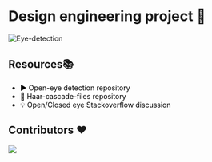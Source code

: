 # Design engineering project 🎯

![Eye-detection](https://socialify.git.ci/sneh-chauhan/Eye-detection/image?description=1&descriptionEditable=Design%20engineering%20project%20of%20Darshil%2C%20Diksha%2C%20Jasmine%20and%20Sneh&font=KoHo&language=1&name=1&pattern=Brick%20Wall&theme=Dark)

## Resources📚
- <a href="https://github.com/Chris10M/open-eye-detector" title="Open-eye-detection" style="background-color:#FFFFFF;color:#000000;text-decoration:none">▶ Open-eye detection repository</a>
- <a href="https://github.com/anaustinbeing/haar-cascade-files" title="Haar-cascade files" style="background-color:#FFFFFF;color:#000000;text-decoration:none">📁 Haar-cascade-files repository</a>
- <a href="https://stackoverflow.com/questions/41333888/detect-open-or-closed-eye-using-opencv-in-python" title="Stackoverflow code" style="background-color:#FFFFFF;color:#000000;text-decoration:none">💡 Open/Closed eye Stackoverflow discussion</a>



## Contributors ♥
<a href="https://github.com/sneh-chauhan/Eye-detection/graphs/contributors">
  <img src="https://contrib.rocks/image?repo=sneh-chauhan/Eye-detection" />
</a>
